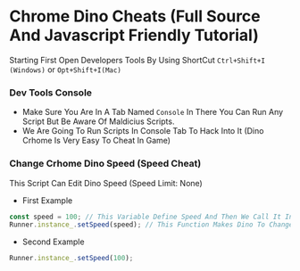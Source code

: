 # Chrome Dino Cheats (Full Source And Javascript Friendly Tutorial)

Starting First Open Developers Tools By Using ShortCut `Ctrl+Shift+I (Windows)` or `Opt+Shift+I(Mac)`

### Dev Tools Console

- Make Sure You Are In A Tab Named `Console` In There You Can Run Any Script But Be Aware Of Maldicius Scripts.
- We Are Going To Run Scripts In Console Tab To Hack Into It (Dino Crhome Is Very Easy To Cheat In Game)

### Change Crhome Dino Speed (Speed Cheat)

This Script Can Edit Dino Speed (Speed Limit: None)

- First Example

```js
const speed = 100; // This Variable Define Speed And Then We Call It In Line 2
Runner.instance_.setSpeed(speed); // This Function Makes Dino To Change Speed, The Part Of Code ".setSpeed(speed)" speed is the number value of speed defined in the first line.
```

- Second Example

```js
Runner.instance_.setSpeed(100);
```
